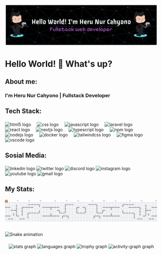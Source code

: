 ![](img/github-header-banner.png)

<h1 align="left">Hello World! 👋 What's up?</h1>

###

<h2 align="left">About me:</h2>

###

<h3 align="left">I'm Heru Nur Cahyono | Fullstack Developer</h3>

###

<h2 align="left">Tech Stack:</h2>

###

<div align="left">
  <img src="https://cdn.jsdelivr.net/gh/devicons/devicon/icons/html5/html5-original.svg" height="40" alt="html5 logo"  />
  <img width="12" />
  <img src="https://cdn.jsdelivr.net/gh/devicons/devicon/icons/css3/css3-original.svg" height="40" alt="css logo"  />
  <img width="12" />
  <img src="https://cdn.jsdelivr.net/gh/devicons/devicon/icons/javascript/javascript-original.svg" height="40" alt="javascript logo"  />
  <img width="12" />
  <img src="https://cdn.jsdelivr.net/gh/devicons/devicon/icons/laravel/laravel-original.svg" height="40" alt="laravel logo"  />
  <img width="12" />
  <img src="https://cdn.jsdelivr.net/gh/devicons/devicon/icons/react/react-original.svg" height="40" alt="react logo"  />
  <img width="12" />
  <img src="https://cdn.jsdelivr.net/gh/devicons/devicon/icons/nextjs/nextjs-original.svg" height="40" alt="nextjs logo"  />
  <img width="12" />
  <img src="https://cdn.jsdelivr.net/gh/devicons/devicon/icons/typescript/typescript-original.svg" height="40" alt="typescript logo"  />
  <img width="12" />
  <img src="https://cdn.jsdelivr.net/gh/devicons/devicon/icons/npm/npm-original-wordmark.svg" height="40" alt="npm logo"  />
  <img width="12" />
  <img src="https://cdn.jsdelivr.net/gh/devicons/devicon/icons/nodejs/nodejs-original.svg" height="40" alt="nodejs logo"  />
  <img width="12" />
  <img src="https://cdn.jsdelivr.net/gh/devicons/devicon/icons/docker/docker-original.svg" height="40" alt="docker logo"  />
  <img width="12" />
  <img src="https://cdn.jsdelivr.net/gh/devicons/devicon/icons/tailwindcss/tailwindcss-original-wordmark.svg" height="40" alt="tailwindcss logo"  />
  <img width="12" />
  <img src="https://cdn.jsdelivr.net/gh/devicons/devicon/icons/figma/figma-original.svg" height="40" alt="figma logo"  />
  <img width="12" />
  <img src="https://cdn.jsdelivr.net/gh/devicons/devicon/icons/vscode/vscode-original.svg" height="40" alt="vscode logo"  />
</div>

###

<h2 align="left">Sosial Media:</h2>

###

<div align="left">
  <img src="https://raw.githubusercontent.com/maurodesouza/profile-readme-generator/master/src/assets/icons/social/linkedin/default.svg" width="52" height="40" alt="linkedin logo"  />
  <img src="https://raw.githubusercontent.com/maurodesouza/profile-readme-generator/master/src/assets/icons/social/twitter/default.svg" width="52" height="40" alt="twitter logo"  />
  <img src="https://raw.githubusercontent.com/maurodesouza/profile-readme-generator/master/src/assets/icons/social/discord/default.svg" width="52" height="40" alt="discord logo"  />
  <img src="https://raw.githubusercontent.com/maurodesouza/profile-readme-generator/master/src/assets/icons/social/instagram/default.svg" width="52" height="40" alt="instagram logo"  />
  <img src="https://raw.githubusercontent.com/maurodesouza/profile-readme-generator/master/src/assets/icons/social/youtube/default.svg" width="52" height="40" alt="youtube logo"  />
  <img src="https://raw.githubusercontent.com/maurodesouza/profile-readme-generator/master/src/assets/icons/social/gmail/default.svg" width="52" height="40" alt="gmail logo"  />
</div>

###

<h2 align="left">My Stats:</h2>

###

<picture>
  <source media="(prefers-color-scheme: dark)" srcset="https://raw.githubusercontent.com/ruleksz/ruleksz/output/pacman-contribution-graph-dark.svg">
  <source media="(prefers-color-scheme: light)" srcset="https://raw.githubusercontent.com/ruleksz/ruleksz/output/pacman-contribution-graph.svg">
  <img alt="pacman contribution graph" src="https://raw.githubusercontent.com/ruleksz/ruleksz/output/pacman-contribution-graph.svg">
</picture>

###

<img src="https://raw.githubusercontent.com/ruleksz/ruleksz/output/snake.svg" alt="Snake animation" />

###

<div align="center">
  <img src="https://github-readme-stats.vercel.app/api?username=ruleksz&hide_title=false&hide_rank=false&show_icons=true&include_all_commits=true&count_private=true&disable_animations=false&theme=dracula&locale=en&hide_border=false&order=1" height="150" alt="stats graph"  />
  <img src="https://github-readme-stats.vercel.app/api/top-langs?username=ruleksz&locale=en&hide_title=false&layout=compact&card_width=320&langs_count=12&theme=onedark&hide_border=false&order=2" height="153" alt="languages graph"  />
  <img src="https://github-profile-trophy.vercel.app?username=ruleksz&theme=dracula&column=-1&row=1&margin-w=8&margin-h=8&no-bg=false&no-frame=false&order=4" height="150" alt="trophy graph"  />
  <img src="https://github-readme-activity-graph.vercel.app/graph?username=ruleksz&radius=16&theme=react&area=true&order=5" height="300" alt="activity-graph graph"  />
</div>

###

<!-- ## Hello wolrd! I'm Heru Nur👋 -->

<!--
**ruleksz/ruleksz** is a ✨ _special_ ✨ repository because its `README.md` (this file) appears on your GitHub profile.

Here are some ideas to get you started:

- 🔭 I’m currently working on ...
- 🌱 I’m currently learning ...
- 👯 I’m looking to collaborate on ...
- 🤔 I’m looking for help with ...
- 💬 Ask me about ...
- 📫 How to reach me: ...
- 😄 Pronouns: ...
- ⚡ Fun fact: ...
-->

<!-- - 🌱 I’m currently learning **Laravel** Framework -->



<!-- 
### Skills


[![My Skills](https://skillicons.dev/icons?i=html,css,js,php,laravel,react,tailwind,nodejs,npm)](https://skillicons.dev)

#### Connect with me

![https://www.instagram.com/ruleks_15/](https://img.shields.io/badge/Instagram-E4405F?style=for-the-badge&logo=instagram&logoColor=white)
![www.linkedin.com/in/heru-nur-cahyono-5a9737383](    https://img.shields.io/badge/LinkedIn-0077B5?style=for-the-badge&logo=linkedin&logoColor=white)
![nurrulex@gmail.com](https://img.shields.io/badge/Gmail-D14836?style=for-the-badge&logo=gmail&logoColor=white)


#### My Github Stats


![ruleksz's GitHub stats](https://github-readme-stats.vercel.app/api?username=ruleksz&show=reviews,discussions_started,discussions_answered,prs_merged,prs_merged_percentage&show_icons=true&theme=neon) -->